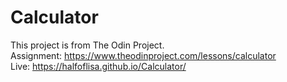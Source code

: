 # Calculator
This project is from The Odin Project.  
Assignment: https://www.theodinproject.com/lessons/calculator  
Live: https://halfoflisa.github.io/Calculator/